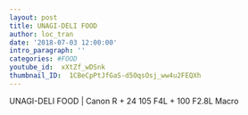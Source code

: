 ```yaml
---
layout: post
title: UNAGI-DELI FOOD
author: loc_tran
date: '2018-07-03 12:00:00'
intro_paragraph: ''
categories: #FOOD
youtube_id:  xXtZf_wDSnk
thumbnail_ID:  1CBeCpPtJfGaS-d5OqsOsj_ww4u2FEQXh
---
```

UNAGI-DELI FOOD | Canon R + 24 105 F4L + 100 F2.8L Macro
